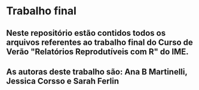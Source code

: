 # Trabalho final

## Neste repositório estão contidos todos os arquivos referentes ao trabalho final do Curso de Verão "Relatórios Reprodutíveis com R" do IME.

## As autoras deste trabalho são: Ana B Martinelli, Jessica Corsso e Sarah Ferlin

